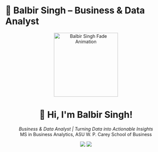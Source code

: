 # 📄 Balbir Singh – Business & Data Analyst

<p align="center">
  <img src="https://raw.githubusercontent.com/BalbirSingh27/animated-name/main/name-animation.gif" width="200" alt="Balbir Singh Fade Animation">
</p>

<h1 align="center">👋 Hi, I'm Balbir Singh!</h1>
<p align="center">
  <em>Business & Data Analyst | Turning Data into Actionable Insights</em><br>
  MS in Business Analytics, ASU W. P. Carey School of Business
</p>

<p align="center">
  <a href="mailto:bsingh73@asu.edu"><img src="https://img.shields.io/badge/Email-bsingh73@asu.edu-blueviolet?style=flat-square&logo=gmail"></a>
  <a href="https://www.linkedin.com/in/bsingh27"><img src="https://img.shields.io/badge/LinkedIn-bsingh27-blue?style=flat-square&logo=linkedin"></a>
  <a href="https://github.com/BalbirSingh27"><img src="https://img
